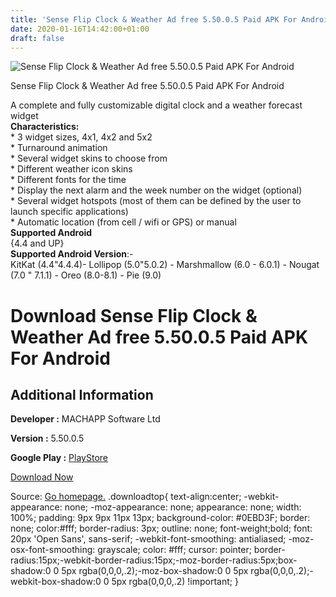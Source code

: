 ```yaml
---
title: 'Sense Flip Clock & Weather Ad free 5.50.0.5 Paid APK For Android'
date: 2020-01-16T14:42:00+01:00
draft: false
---
```


![Sense Flip Clock & Weather Ad free 5.50.0.5 Paid APK For Android](https://i1.wp.com/apkhome.net/wp-content/uploads/2020/01/Sense-Flip-Clock-Weather-Ad-free-5.50.0.5-Paid.png "Sense Flip Clock & Weather Ad free 5.50.0.5 Paid APK For Android")

  

Sense Flip Clock & Weather Ad free 5.50.0.5 Paid APK For Android

A complete and fully customizable digital clock and a weather forecast widget  
**Characteristics:**  
\* 3 widget sizes, 4x1, 4x2 and 5x2  
\* Turnaround animation  
\* Several widget skins to choose from  
\* Different weather icon skins  
\* Different fonts for the time  
\* Display the next alarm and the week number on the widget (optional)  
\* Several widget hotspots (most of them can be defined by the user to launch specific applications)  
\* Automatic location (from cell / wifi or GPS) or manual  
**Supported Android**  
{4.4 and UP}  
**Supported Android Version**:-  
KitKat (4.4"4.4.4)- Lollipop (5.0"5.0.2) - Marshmallow (6.0 - 6.0.1) - Nougat (7.0 " 7.1.1) - Oreo (8.0-8.1) - Pie (9.0)

Download Sense Flip Clock & Weather Ad free 5.50.0.5 Paid APK For Android
=========================================================================

Additional Information
----------------------

**Developer :** MACHAPP Software Ltd

**Version :** 5.50.0.5

**Google Play :** [PlayStore](https://play.google.com/store/apps/details?id=com.droid27.senseflipclockweather.premium)

  

[Download Now](https://store4app.co/post/sense-flip-clock-amp-weather-ad-free-5-50-0-5-paid-apk-for-android_1579181650)

  
Source: [Go homepage.](https://store4app.co/post/sense-flip-clock-amp-weather-ad-free-5-50-0-5-paid-apk-for-android_1579181650) .downloadtop{ text-align:center; -webkit-appearance: none; -moz-appearance: none; appearance: none; width: 100%; padding: 9px 9px 11px 13px; background-color: #0EBD3F; border: none; color:#fff; border-radius: 3px; outline: none; font-weight;bold; font: 20px 'Open Sans', sans-serif; -webkit-font-smoothing: antialiased; -moz-osx-font-smoothing: grayscale; color: #fff; cursor: pointer; border-radius:15px;-webkit-border-radius:15px;-moz-border-radius:5px;box-shadow:0 0 5px rgba(0,0,0,.2);-moz-box-shadow:0 0 5px rgba(0,0,0,.2);-webkit-box-shadow:0 0 5px rgba(0,0,0,.2) !important; }